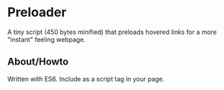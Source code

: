 # Preloader
A tiny script (450 bytes minified) that preloads hovered links for a more "instant" feeling webpage.

## About/Howto
Written with ES6.  Include as a script tag in your page.
